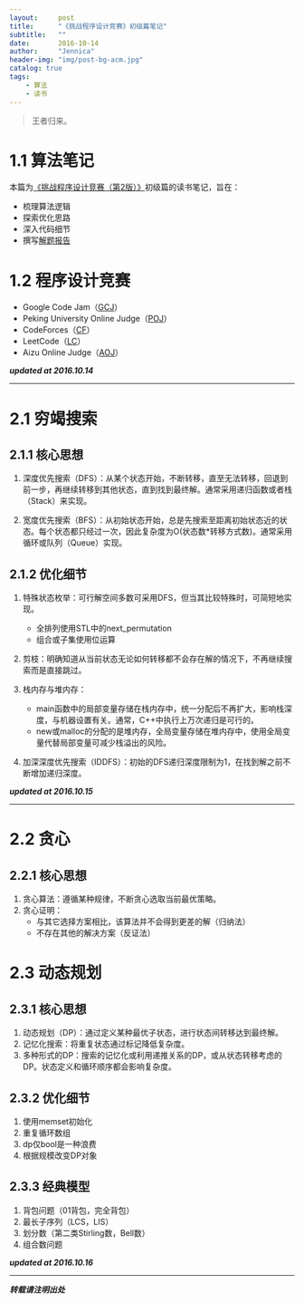 ```yaml
---
layout:     post
title:      "《挑战程序设计竞赛》初级篇笔记"
subtitle:   ""
date:       2016-10-14
author:     "Jennica"
header-img: "img/post-bg-acm.jpg"
catalog: true
tags:
    - 算法
    - 读书
---
```


> 王者归来。

# 1.1 算法笔记
本篇为[《挑战程序设计竞赛（第2版）》](http://www.ituring.com.cn/book/1044)初级篇的读书笔记，旨在：

- 梳理算法逻辑
- 探索优化思路
- 深入代码细节
- 撰写[解题报告](https://github.com/yogykwan/acm-challenge-workbook)

# 1.2 程序设计竞赛
- Google Code Jam（[GCJ](https://code.google.com/codejam)）
- Peking University Online Judge（[POJ](http://poj.org/)）
- CodeForces（[CF](http://codeforces.com/)）
- LeetCode（[LC](https://leetcode.com/)）
- Aizu Online Judge（[AOJ](http://judge.u-aizu.ac.jp/onlinejudge/index.jsp?lang=en)）

***updated at 2016.10.14***

---

# 2.1 穷竭搜索

## 2.1.1 核心思想
1. 深度优先搜索（DFS）：从某个状态开始，不断转移，直至无法转移，回退到前一步，再继续转移到其他状态，直到找到最终解。通常采用递归函数或者栈（Stack）来实现。

2. 宽度优先搜索（BFS）：从初始状态开始，总是先搜索至距离初始状态近的状态。每个状态都只经过一次，因此复杂度为O(状态数*转移方式数)。通常采用循环或队列（Queue）实现。

## 2.1.2 优化细节
1. 特殊状态枚举：可行解空间多数可采用DFS，但当其比较特殊时，可简短地实现。
    - 全排列使用STL中的next_permutation
    - 组合或子集使用位运算

2. 剪枝：明确知道从当前状态无论如何转移都不会存在解的情况下，不再继续搜索而是直接跳过。

3. 栈内存与堆内存：
    - main函数中的局部变量存储在栈内存中，统一分配后不再扩大，影响栈深度，与机器设置有关。通常，C++中执行上万次递归是可行的。
    - new或malloc的分配的是堆内存，全局变量存储在堆内存中，使用全局变量代替局部变量可减少栈溢出的风险。

4. 加深深度优先搜索（IDDFS）：初始的DFS递归深度限制为1，在找到解之前不断增加递归深度。

***updated at 2016.10.15***

---

# 2.2 贪心

## 2.2.1 核心思想

1. 贪心算法：遵循某种规律，不断贪心选取当前最优策略。
2. 贪心证明：
    - 与其它选择方案相比，该算法并不会得到更差的解（归纳法）
    - 不存在其他的解决方案（反证法）


# 2.3 动态规划

## 2.3.1 核心思想

1. 动态规划（DP）：通过定义某种最优子状态，进行状态间转移达到最终解。
2. 记忆化搜索：将重复状态通过标记降低复杂度。
3. 多种形式的DP：搜索的记忆化或利用递推关系的DP，或从状态转移考虑的DP。状态定义和循环顺序都会影响复杂度。

## 2.3.2 优化细节

1. 使用memset初始化
2. 重复循环数组
3. dp仅bool是一种浪费
4. 根据规模改变DP对象


## 2.3.3 经典模型

1. 背包问题（01背包，完全背包）
2. 最长子序列（LCS，LIS）
3. 划分数（第二类Stirling数，Bell数）
4. 组合数问题


***updated at 2016.10.16***

---



***转载请注明出处***
